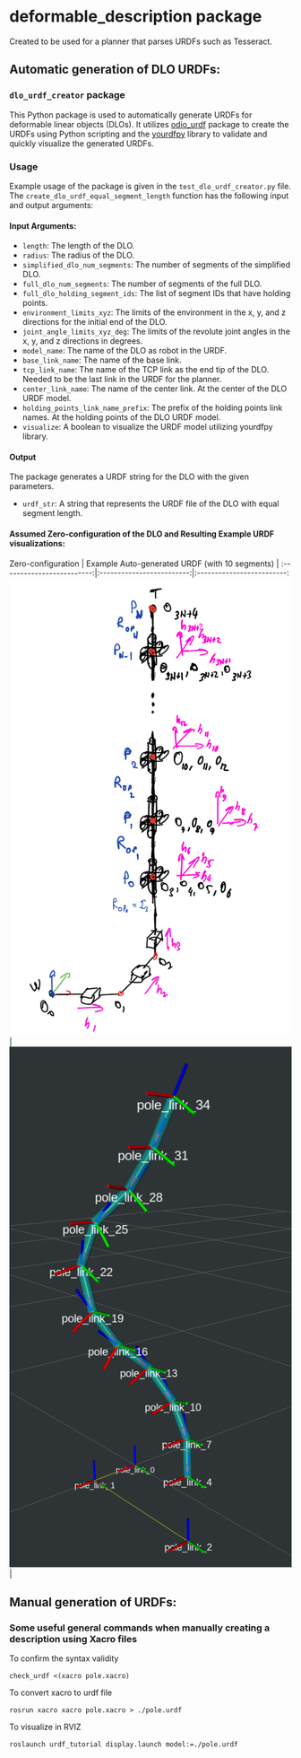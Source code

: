 # deformable_description package

Created to be used for a planner that parses URDFs such as Tesseract.

## Automatic generation of DLO URDFs:
### `dlo_urdf_creator` package

This Python package is used to automatically generate URDFs for deformable linear objects (DLOs). It utilizes [odio_urdf](https://github.com/burakaksoy/odio_urdf.git) package to create the URDFs using Python scripting and the [yourdfpy](https://github.com/clemense/yourdfpy) library to validate and quickly visualize the generated URDFs.

### Usage

Example usage of the package is given in the `test_dlo_urdf_creator.py` file. The `create_dlo_urdf_equal_segment_length` function has the following input and output arguments:

#### Input Arguments:
- `length`: The length of the DLO.
- `radius`: The radius of the DLO.
- `simplified_dlo_num_segments`: The number of segments of the simplified DLO.
- `full_dlo_num_segments`: The number of segments of the full DLO.
- `full_dlo_holding_segment_ids`: The list of segment IDs that have holding points.
- `environment_limits_xyz`: The limits of the environment in the x, y, and z directions for the initial end of the DLO.
- `joint_angle_limits_xyz_deg`: The limits of the revolute joint angles in the x, y, and z directions in degrees.
- `model_name`: The name of the DLO as robot in the URDF.
- `base_link_name`: The name of the base link.
- `tcp_link_name`: The name of the TCP link as the end tip of the DLO. Needed to be the last link in the URDF for the planner.
- `center_link_name`: The name of the center link. At the center of the DLO URDF model.
- `holding_points_link_name_prefix`: The prefix of the holding points link names. At the holding points of the DLO URDF model.
- `visualize`: A boolean to visualize the URDF model utilizing yourdfpy library.

#### Output
The package generates a URDF string for the DLO with the given parameters.
- `urdf_str`: A string that represents the URDF file of the DLO with equal segment length.

#### Assumed Zero-configuration of the DLO and Resulting Example URDF visualizations:

Zero-configuration                |  Example Auto-generated URDF (with 10 segments) |
:-------------------------:|:-------------------------:|:-------------------------:
![](./.imgs/Dlo-urdf-zero-config-hand-drawing_cropped.png)  |  ![](./.imgs/example_auto_generated_dlo_10_links_cropped.png) |


## Manual generation of URDFs:
### Some useful general commands when manually creating a description using Xacro files

To confirm the syntax validity

```
check_urdf <(xacro pole.xacro)
```

To convert xacro to urdf file

```
rosrun xacro xacro pole.xacro > ./pole.urdf
```

To visualize in RVIZ

```
roslaunch urdf_tutorial display.launch model:=./pole.urdf
```

